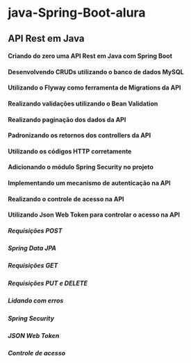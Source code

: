 # java-Spring-Boot-alura
## API Rest em Java

#### Criando do zero uma API Rest em Java com Spring Boot
#### Desenvolvendo CRUDs utilizando o banco de dados MySQL
#### Utilizando o Flyway como ferramenta de Migrations da API
#### Realizando validações utilizando o Bean Validation
#### Realizando paginação dos dados da API

#### Padronizando os retornos dos controllers da API
#### Utilizando os códigos HTTP corretamente
#### Adicionando o módulo Spring Security no projeto
#### Implementando um mecanismo de autenticação na API
#### Realizando o controle de acesso na API
#### Utilizando Json Web Token para controlar o acesso na API

##### Requisições POST
##### Spring Data JPA
##### Requisições GET
##### Requisições PUT e DELETE
##### Lidando com erros
##### Spring Security
##### JSON Web Token
##### Controle de acesso
